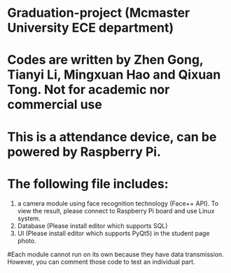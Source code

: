 # Graduation-project (Mcmaster University ECE department)
# Codes are written by Zhen Gong, Tianyi Li, Mingxuan Hao and Qixuan Tong. Not for academic nor commercial use


# This is a attendance device, can be powered by Raspberry Pi. 
# The following file includes: 
1. a camera module using face recognition technology (Face++ API). To view the result, please connect to Raspberry Pi board and use Linux system.
2. Database (Please install editor which supports SQL)
3. UI (Please install editor which supports PyQt5) in the student page photo.

#Each module cannot run on its own because they have data transmission. However, you can comment those code to test an individual part.

